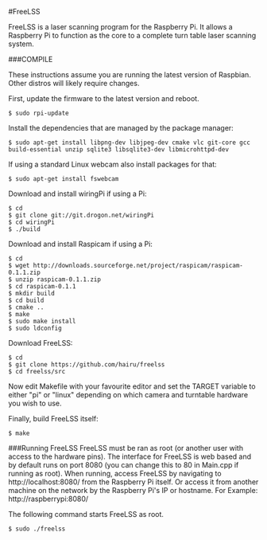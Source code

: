 #FreeLSS

FreeLSS is a laser scanning program for the Raspberry Pi. It allows a Raspberry Pi to function as the core to a complete turn table laser scanning system.



###COMPILE

These instructions assume you are running the latest version of Raspbian.  Other distros will likely require changes.

First, update the firmware to the latest version and reboot.
```
$ sudo rpi-update
```

Install the dependencies that are managed by the package manager:
```
$ sudo apt-get install libpng-dev libjpeg-dev cmake vlc git-core gcc build-essential unzip sqlite3 libsqlite3-dev libmicrohttpd-dev
```
If using a standard Linux webcam also install packages for that:
```
$ sudo apt-get install fswebcam
```

Download and install wiringPi if using a Pi:
```
$ cd
$ git clone git://git.drogon.net/wiringPi
$ cd wiringPi
$ ./build
```

Download and install Raspicam if using a Pi:
```
$ cd
$ wget http://downloads.sourceforge.net/project/raspicam/raspicam-0.1.1.zip
$ unzip raspicam-0.1.1.zip
$ cd raspicam-0.1.1
$ mkdir build
$ cd build
$ cmake ..
$ make
$ sudo make install
$ sudo ldconfig
```
Download FreeLSS:
```
$ cd
$ git clone https://github.com/hairu/freelss
$ cd freelss/src
```
Now edit Makefile with your favourite editor and set the TARGET variable to either "pi" or "linux" depending on which camera and turntable hardware you wish to use.

Finally, build FreeLSS itself:
```
$ make
```
###Running FreeLSS
FreeLSS must be ran as root (or another user with access to the hardware pins).  The interface for FreeLSS is web based and by default runs on port 8080 (you can change this to 80 in Main.cpp if running as root).  When running, access FreeLSS by navigating to http://localhost:8080/ from the Raspberry Pi itself. Or access it from another machine on the network by the Raspberry Pi's IP or hostname.  For Example: http://raspberrypi:8080/

The following command starts FreeLSS as root.
```
$ sudo ./freelss
```
